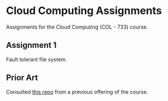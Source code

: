 
# Cloud Computing Assignments

Assignments for the Cloud Computing (COL - 733) course.

## Assignment 1

Fault tolerant file system.

## Prior Art

Consulted [this repo](https://github.com/ankush-phulia/COL-733/) from a previous offering of the course.
